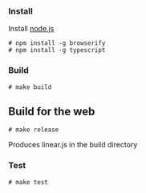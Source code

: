 ### Install

Install [node.js](http://www.nodejs.org)

```
# npm install -g browserify
# npm install -g typescript
```

### Build

```
# make build
```

## Build for the web

```
# make release
```
Produces linear.js in the build directory

### Test

```
# make test
```
